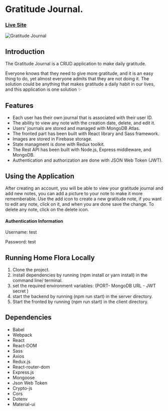 # Gratitude Journal.

### [Live Site](https://daily-gratitude-app.herokuapp.com/)

![Gratitude Journal](https://i.postimg.cc/9FPz4yTt/gratitude-journal-home.png)

## Introduction
The Gratitude Journal is a CRUD application to make daily gratitude. 

Everyone knows that they need to give more gratitude, and it is an easy thing to do, yet almost everyone admits that they are not doing it. The solution could be anything that makes gratitude a daily habit in our lives, and this application is one solution :sparkles:

## Features
- Each user has their own journal that is associated with their user ID.
- The ability to view any note with the creation date, delete, and edit it.
- Users' journals are stored and managed with MongoDB Atlas.
- The fronted part has been built with React library and Sass framework.
- Images are stored in Firebase storage.
- State managment is done with Redux toolkit.
- The Rest API has been built with Node.js, Express middleware, and MongoDB. 
- Authentication and authorization are done with JSON Web Token (JWT).


## Using the Application
After creating an account, you will be able to view your gratitude journal and add new notes, you can add a picture to your note to make it more rememberable.
Use the add icon to create a new gratitude note, if you want to edit any note, click on it, and when you are done save the change. To delete any note, click on the delete icon.

#### Authentication Information
Username: test

Password: test

## Running Home Flora Locally
1. Clone the project.
2. install dependencies by running (npm install or yarn install) in the command line/ terminal.
3. set the required environment variables: (PORT- MongoDB URL - JWT secret ) 
4. start the backend by running (npm run start) in the server directory.
5. Start the fronted by running (npm run start) in the client directory.

## Dependencies
- Babel
- Webpack
- React
- React-DOM
- Sass
- Axios
- Redux.js
- React-router-dom
- Express.js
- Mongoose
- Json Web Token
- Crypto-js
- Cors
- Dotenv
- Material-ui
